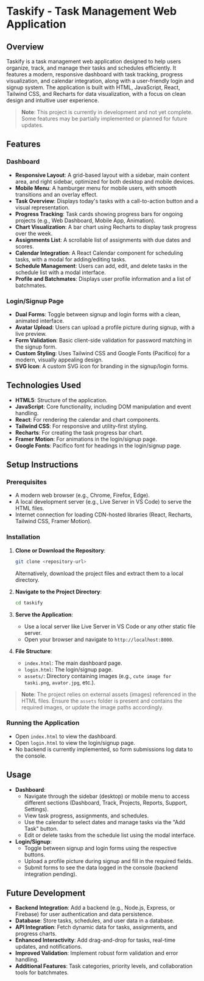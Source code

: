 # Taskify - Task Management Web Application

## Overview

Taskify is a task management web application designed to help users organize, track, and manage their tasks and schedules efficiently. It features a modern, responsive dashboard with task tracking, progress visualization, and calendar integration, along with a user-friendly login and signup system. The application is built with HTML, JavaScript, React, Tailwind CSS, and Recharts for data visualization, with a focus on clean design and intuitive user experience.

> **Note**: This project is currently in development and not yet complete. Some features may be partially implemented or planned for future updates.

## Features

### Dashboard
- **Responsive Layout**: A grid-based layout with a sidebar, main content area, and right sidebar, optimized for both desktop and mobile devices.
- **Mobile Menu**: A hamburger menu for mobile users, with smooth transitions and an overlay effect.
- **Task Overview**: Displays today's tasks with a call-to-action button and a visual representation.
- **Progress Tracking**: Task cards showing progress bars for ongoing projects (e.g., Web Dashboard, Mobile App, Animation).
- **Chart Visualization**: A bar chart using Recharts to display task progress over the week.
- **Assignments List**: A scrollable list of assignments with due dates and scores.
- **Calendar Integration**: A React Calendar component for scheduling tasks, with a modal for adding/editing tasks.
- **Schedule Management**: Users can add, edit, and delete tasks in the schedule list with a modal interface.
- **Profile and Batchmates**: Displays user profile information and a list of batchmates.

### Login/Signup Page
- **Dual Forms**: Toggle between signup and login forms with a clean, animated interface.
- **Avatar Upload**: Users can upload a profile picture during signup, with a live preview.
- **Form Validation**: Basic client-side validation for password matching in the signup form.
- **Custom Styling**: Uses Tailwind CSS and Google Fonts (Pacifico) for a modern, visually appealing design.
- **SVG Icon**: A custom SVG icon for branding in the signup/login forms.

## Technologies Used
- **HTML5**: Structure of the application.
- **JavaScript**: Core functionality, including DOM manipulation and event handling.
- **React**: For rendering the calendar and chart components.
- **Tailwind CSS**: For responsive and utility-first styling.
- **Recharts**: For creating the task progress bar chart.
- **Framer Motion**: For animations in the login/signup page.
- **Google Fonts**: Pacifico font for headings in the login/signup page.

## Setup Instructions

### Prerequisites
- A modern web browser (e.g., Chrome, Firefox, Edge).
- A local development server (e.g., Live Server in VS Code) to serve the HTML files.
- Internet connection for loading CDN-hosted libraries (React, Recharts, Tailwind CSS, Framer Motion).

### Installation
1. **Clone or Download the Repository**:
   ```bash
   git clone <repository-url>
   ```
   Alternatively, download the project files and extract them to a local directory.

2. **Navigate to the Project Directory**:
   ```bash
   cd taskify
   ```

3. **Serve the Application**:
   - Use a local server like Live Server in VS Code or any other static file server.
   - Open your browser and navigate to `http://localhost:8000`.

4. **File Structure**:
   - `index.html`: The main dashboard page.
   - `login.html`: The login/signup page.
   - `assets/`: Directory containing images (e.g., `cute image for taski.png`, `avator.jpg`, etc.).

> **Note**: The project relies on external assets (images) referenced in the HTML files. Ensure the `assets` folder is present and contains the required images, or update the image paths accordingly.

### Running the Application
- Open `index.html` to view the dashboard.
- Open `login.html` to view the login/signup page.
- No backend is currently implemented, so form submissions log data to the console.

## Usage
- **Dashboard**:
  - Navigate through the sidebar (desktop) or mobile menu to access different sections (Dashboard, Track, Projects, Reports, Support, Settings).
  - View task progress, assignments, and schedules.
  - Use the calendar to select dates and manage tasks via the "Add Task" button.
  - Edit or delete tasks from the schedule list using the modal interface.
- **Login/Signup**:
  - Toggle between signup and login forms using the respective buttons.
  - Upload a profile picture during signup and fill in the required fields.
  - Submit forms to see the data logged in the console (backend integration pending).

## Future Development
- **Backend Integration**: Add a backend (e.g., Node.js, Express, or Firebase) for user authentication and data persistence.
- **Database**: Store tasks, schedules, and user data in a database.
- **API Integration**: Fetch dynamic data for tasks, assignments, and progress charts.
- **Enhanced Interactivity**: Add drag-and-drop for tasks, real-time updates, and notifications.
- **Improved Validation**: Implement robust form validation and error handling.
- **Additional Features**: Task categories, priority levels, and collaboration tools for batchmates.
